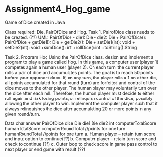 # Assignment4_Hog_game
Game of Dice created in Java

Class required: Die, PairOfDice and Hog.
Task 1. PairofDice class needs to be created. (??)
UML:
     PairOfDice
     - die1: Die
     - die2: Die
     + PairOfDice(): PairOfDice
     + getDie1(): Die
     + getDie2(): Die
     + setDie1(int): void
     + setDie2(int): void
     +sumDice(): int
     +rollDice():int
     +toString():String

Task 2. Program Hog 
Using the PairOfDice class, design and implement a program to play a game called Hog. In this game, a computer user (player 1) competes again a human user (player 2).  On each turn, the current player rolls a pair of dice and accumulates points.  The goal is to reach 50 points before your opponent does. 
If, on any turn, the player rolls a 1 on either die, all points accumulated for that round (turn) are forfeited and control of the dice moves to the other player.  The human player may voluntarily turn over the dice after each roll.  Therefore, the human player must decide to either roll again and risk losing points, or relinquish control of the dice, possibly allowing the other player to win. 
Implement the computer player such that it always relinquishes the dice after accumulating 20 or more points in any given round/turn.

Data
char answer
PairOfDice dice
Die die1
Die die2
int computerTotalScore
humanTotalScore
computerRoundTotal //points for one turn
humanRoundTotal  //points for one turn
a.	Human player – retain turn score and input option to continue(??) 
b.	Computer player – retain turn score and check to continue (??)
c.	Outer loop to check score in game pass control to next player or end game with result (??)
